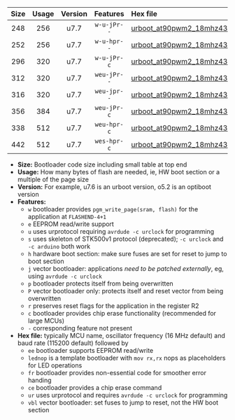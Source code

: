|Size|Usage|Version|Features|Hex file|
|:-:|:-:|:-:|:-:|:--|
|248|256|u7.7|`w-u-jPr--`|[urboot_at90pwm2_18mhz432_57600bps_lednop_ur_vbl.hex](https://raw.githubusercontent.com/stefanrueger/urboot.hex/main/mcus/at90pwm2/fcpu_18mhz432/57600_bps/urboot_at90pwm2_18mhz432_57600bps_lednop_ur_vbl.hex)|
|252|256|u7.7|`w-u-hpr--`|[urboot_at90pwm2_18mhz432_57600bps_lednop_fr_ur.hex](https://raw.githubusercontent.com/stefanrueger/urboot.hex/main/mcus/at90pwm2/fcpu_18mhz432/57600_bps/urboot_at90pwm2_18mhz432_57600bps_lednop_fr_ur.hex)|
|296|320|u7.7|`w-u-jPr-c`|[urboot_at90pwm2_18mhz432_57600bps_lednop_fr_ce_ur_vbl.hex](https://raw.githubusercontent.com/stefanrueger/urboot.hex/main/mcus/at90pwm2/fcpu_18mhz432/57600_bps/urboot_at90pwm2_18mhz432_57600bps_lednop_fr_ce_ur_vbl.hex)|
|312|320|u7.7|`weu-jPr--`|[urboot_at90pwm2_18mhz432_57600bps_ee_lednop_ur_vbl.hex](https://raw.githubusercontent.com/stefanrueger/urboot.hex/main/mcus/at90pwm2/fcpu_18mhz432/57600_bps/urboot_at90pwm2_18mhz432_57600bps_ee_lednop_ur_vbl.hex)|
|316|320|u7.7|`weu-jpr--`|[urboot_at90pwm2_18mhz432_57600bps_ee_lednop_fr_ur_vbl.hex](https://raw.githubusercontent.com/stefanrueger/urboot.hex/main/mcus/at90pwm2/fcpu_18mhz432/57600_bps/urboot_at90pwm2_18mhz432_57600bps_ee_lednop_fr_ur_vbl.hex)|
|356|384|u7.7|`weu-jPr-c`|[urboot_at90pwm2_18mhz432_57600bps_ee_lednop_fr_ce_ur_vbl.hex](https://raw.githubusercontent.com/stefanrueger/urboot.hex/main/mcus/at90pwm2/fcpu_18mhz432/57600_bps/urboot_at90pwm2_18mhz432_57600bps_ee_lednop_fr_ce_ur_vbl.hex)|
|338|512|u7.7|`weu-hpr-c`|[urboot_at90pwm2_18mhz432_57600bps_ee_lednop_fr_ce_ur.hex](https://raw.githubusercontent.com/stefanrueger/urboot.hex/main/mcus/at90pwm2/fcpu_18mhz432/57600_bps/urboot_at90pwm2_18mhz432_57600bps_ee_lednop_fr_ce_ur.hex)|
|442|512|u7.7|`wes-hpr-c`|[urboot_at90pwm2_18mhz432_57600bps_ee_lednop_fr_ce.hex](https://raw.githubusercontent.com/stefanrueger/urboot.hex/main/mcus/at90pwm2/fcpu_18mhz432/57600_bps/urboot_at90pwm2_18mhz432_57600bps_ee_lednop_fr_ce.hex)|

- **Size:** Bootloader code size including small table at top end
- **Usage:** How many bytes of flash are needed, ie, HW boot section or a multiple of the page size
- **Version:** For example, u7.6 is an urboot version, o5.2 is an optiboot version
- **Features:**
  + `w` bootloader provides `pgm_write_page(sram, flash)` for the application at `FLASHEND-4+1`
  + `e` EEPROM read/write support
  + `u` uses urprotocol requiring `avrdude -c urclock` for programming
  + `s` uses skeleton of STK500v1 protocol (deprecated); `-c urclock` and `-c arduino` both work
  + `h` hardware boot section: make sure fuses are set for reset to jump to boot section
  + `j` vector bootloader: applications *need to be patched externally*, eg, using `avrdude -c urclock`
  + `p` bootloader protects itself from being overwritten
  + `P` vector bootloader only: protects itself and reset vector from being overwritten
  + `r` preserves reset flags for the application in the register R2
  + `c` bootloader provides chip erase functionality (recommended for large MCUs)
  + `-` corresponding feature not present
- **Hex file:** typically MCU name, oscillator frequency (16 MHz default) and baud rate (115200 default) followed by
  + `ee` bootloader supports EEPROM read/write
  + `lednop` is a template bootloader with `mov rx,rx` nops as placeholders for LED operations
  + `fr` bootloader provides non-essential code for smoother error handing
  + `ce` bootloader provides a chip erase command
  + `ur` uses urprotocol and requires `avrdude -c urclock` for programming
  + `vbl` vector bootloader: set fuses to jump to reset, not the HW boot section
